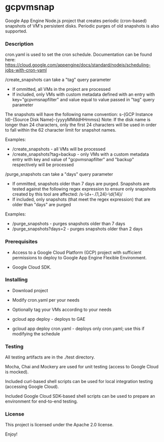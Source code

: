 # gcpvmsnap

Google App Engine Node.js project that creates periodic (cron-based) snapshots of VM's persistent disks. Periodic purges of old snapshots is also supported. 

### Description

cron.yaml is used to set the cron schedule. Documentation can be found here: https://cloud.google.com/appengine/docs/standard/nodejs/scheduling-jobs-with-cron-yaml

/create_snapshots can take a "tag" query parameter
- If ommitted, all VMs in the project are processed
- If included, only VMs with custom metadata defined with an entry with key="gcpvmsnapfilter" and value equal to value passed in "tag" query parameter

The snapshots will have the following name convention:
s-{GCP Instance Id}-{Source Disk Name}-{yyyyMMddHHmmss}
Note: If the disk name is longer than 24 characters, only the first 24 characters will be used in order to fall within the 62 character limit for snapshot names.

Examples:
- /create_snapshots - all VMs will be processed
- /create_snapshots?tag=backup - only VMs with a custom metadata entry with key and value of "gcpvmsnapfilter" and "backup" respectively will be processed

/purge_snapshots can take a "days" query parameter
- If ommitted, snapshots older than 7 days are purged. Snapshots are tested against the following regex expression to ensure only snapshots created by this tool are affected: /s-\d+-.{1,24}-\d{14}/
- If included, only snapshots (that meet the regex expression) that are older than "days" are purged

Examples:
- /purge_snapshots - purges snapshots older than 7 days
- /purge_snapshots?days=2 - purges snapshots older than 2 days

### Prerequisites

- Access to a Google Cloud Platform (GCP) project with sufficient permissions to deploy to Google App Engine Flexible Environment.

- Google Cloud SDK.

### Installing

- Download project

- Modify cron.yaml per your needs

- Optionally tag your VMs according to your needs

- gcloud app deploy - deploys to GAE

- gcloud app deploy cron.yaml - deploys only cron.yaml; use this if modifying the schedule

### Testing

All testing artifacts are in the ./test directory.

Mocha, Chai and Mockery are used for unit testing (access to Google Cloud is mocked). 

Included curl-based shell scripts can be used for local integration testing (accessing Google Cloud).

Included Google Cloud SDK-based shell scripts can be used to prepare an environment for end-to-end testing.  

### License 

This project is licensed under the Apache 2.0 license.

Enjoy!

